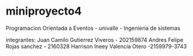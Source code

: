 # miniproyecto4

Programacion Orientada a Eventos - univalle - Ingenieria de sistemas

integrantes: Juan Camilo Gutierrez Viveros - 202159874 Andres Felipe Rojas sanchez - 2160328 Harrison Ineey Valencia Otero -2159979-3743
